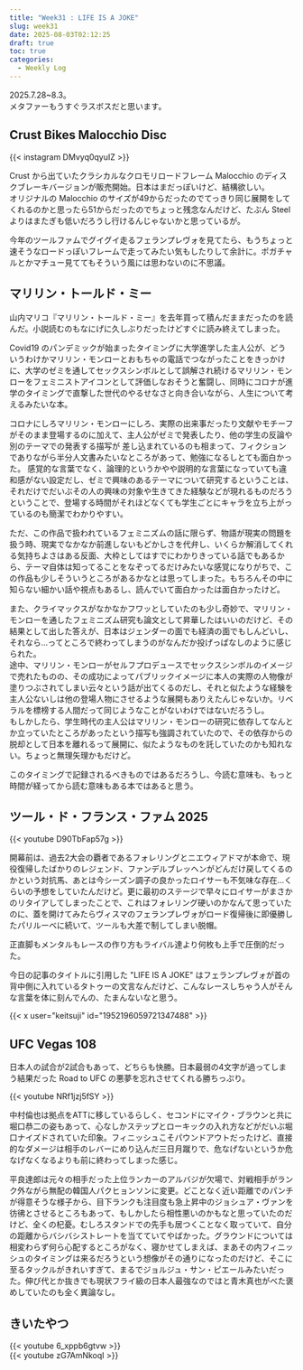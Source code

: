 ```yaml
---
title: "Week31 : LIFE IS A JOKE"
slug: week31
date: 2025-08-03T02:12:25
draft: true
toc: true
categories:
  - Weekly Log
---
```

2025.7.28~8.3。  
メタファーもうすぐラスボスだと思います。

<!--more-->

## Crust Bikes Malocchio Disc

{{< instagram DMvyq0qyuIZ >}}

Crust から出ていたクラシカルなクロモリロードフレーム Malocchio のディスクブレーキバージョンが販売開始。日本はまだっぽいけど、結構欲しい。  
オリジナルの Malocchio のサイズが49からだったのでてっきり同じ展開をしてくれるのかと思ったら51からだったのでちょっと残念なんだけど、たぶん Steel よりはまたぎも低いだろうし行けるんじゃないかと思っているが。

今年のツールファムでグイグイ走るフェランプレヴォを見てたら、もうちょっと速そうなロードっぽいフレームで走ってみたい気もしたりして余計に。ポガチャルとかマチュー見ててもそういう風には思わないのに不思議。

## マリリン・トールド・ミー

山内マリコ『マリリン・トールド・ミー』を去年買って積んだままだったのを読んだ。小説読むのもなにげに久しぶりだったけどすぐに読み終えてしまった。

Covid19 のパンデミックが始まったタイミングに大学進学した主人公が、どういうわけかマリリン・モンローとおもちゃの電話でつながったことをきっかけに、大学のゼミを通してセックスシンボルとして誤解され続けるマリリン・モンローをフェミニストアイコンとして評価しなおそうと奮闘し、同時にコロナが進学のタイミングで直撃した世代のやるせなさと向き合いながら、人生について考えるみたいな本。

コロナにしろマリリン・モンローにしろ、実際の出来事だったり文献やモチーフがそのまま登場するのに加えて、主人公がゼミで発表したり、他の学生の反論や別のテーマでの発表する描写が
差し込まれているのも相まって、フィクションでありながら半分人文書みたいなところがあって、勉強になるしとても面白かった。
感覚的な言葉でなく、論理的というかやや説明的な言葉になっていても違和感がない設定だし、ゼミで興味のあるテーマについて研究するということは、それだけでだいぶその人の興味の対象や生きてきた経験などが現れるものだろうということで、登場する時間がそれほどなくても学生ごとにキャラを立ち上がっているのも簡潔でわかりやすい。

ただ、この作品で扱われているフェミニズムの話に限らず、物語が現実の問題を扱う時、現実でなかなか前進しないもどかしさを代弁し、いくらか解消してくれる気持ちよさはある反面、大枠としてはすでにわかりきっている話でもあるから、テーマ自体は知ってることをなぞってるだけみたいな感覚になりがちで、この作品も少しそういうところがあるかなとは思ってしまった。もちろんその中に知らない細かい話や視点もあるし、読んでいて面白かったは面白かったけど。

また、クライマックスがなかなかフワッとしていたのも少し奇妙で、マリリン・モンローを通したフェミニズム研究も論文として昇華したはいいのだけど、その結果として出した答えが、日本はジェンダーの面でも経済の面でもしんどいし、それなら…ってところで終わってしまうのがなんだか投げっぱなしのように感じられた。  
途中、マリリン・モンローがセルフプロデュースでセックスシンボルのイメージで売れたものの、その成功によってパブリックイメージに本人の実際の人物像が塗りつぶされてしまい云々という話が出てくるのだし、それと似たような経験を主人公ないしは他の登場人物にさせるような展開もありえたんじゃないか。リベラルを標榜する人間だって同じようなことがないわけではないだろうし。  
もしかしたら、学生時代の主人公はマリリン・モンローの研究に依存してなんとか立っていたところがあったという描写も強調されていたので、その依存からの脱却として日本を離れるって展開に、似たようなものを託していたのかも知れない。ちょっと無理矢理かもだけど。

このタイミングで記録されるべきものではあるだろうし、今読む意味も、もっと時間が経ってから読む意味もある本ではあると思う。

## ツール・ド・フランス・ファム 2025

{{< youtube D90TbFap57g >}}

開幕前は、過去2大会の覇者であるフォレリングとニエウィアドマが本命で、現役復帰したばかりのレジェンド、ファンデルブレッヘンがどんだけ戻してくるのかという対抗馬、あとは今シーズン調子の良かったロイサーも不気味な存在…くらいの予想をしていたんだけど。更に最初のステージで早々にロイサーがまさかのリタイアしてしまったことで、これはフォレリング硬いのかなんて思っていたのに、蓋を開けてみたらヴィスマのフェランプレヴォがロード復帰後に即優勝したパリルーベに続いて、ツールも大差で制してしまい脱帽。

正直脚もメンタルもレースの作り方もライバル達より何枚も上手で圧倒的だった。

今日の記事のタイトルに引用した "LIFE IS A JOKE" はフェランプレヴォが首の背中側に入れているタトゥーの文言なんだけど、こんなレースしちゃう人がそんな言葉を体に刻んでんの、たまんないなと思う。

{{< x user="keitsuji" id="1952196059721347488" >}}

## UFC Vegas 108

日本人の試合が2試合もあって、どちらも快勝。日本最弱の4文字が過ってしまう結果だった Road to UFC の悪夢を忘れさせてくれる勝ちっぷり。

{{< youtube NRf1jzj5fSY >}}

中村倫也は拠点をATTに移しているらしく、セコンドにマイク・ブラウンと共に堀口恭二の姿もあって、心なしかステップとローキックの入れ方などがだいぶ堀口ナイズドされていた印象。フィニッシュこそパウンドアウトだったけど、直接的なダメージは相手のレバーにめり込んだ三日月蹴りで、危なげないというか危なげなくなるよりも前に終わってしまった感じ。

平良達郎は元々の相手だった上位ランカーのアルバジが欠場で、対戦相手がランク外ながら無配の韓国人パクヒョンソンに変更。どことなく近い距離でのパンチが得意そうな様子から、目下ランクも注目度も急上昇中のジョシュア・ヴァンを彷彿とさせるところもあって、もしかしたら相性悪いのかもなと思っていたのだけど、全くの杞憂。むしろスタンドでの先手も居つくことなく取っていて、自分の距離からバシバシストレートを当てていてやばかった。グラウンドについては相変わらず何ら心配するところがなく、寝かせてしまえば、まあその内フィニッシュのタイミングは来るだろうという想像がその通りになったのだけど、そこに至るタックルがきれいすぎて、まるでジョルジュ・サン・ピエールみたいだった。伸び代とか抜きでも現状フライ級の日本人最強なのではと青木真也がべた褒めしていたのも全く異論なし。

## きいたやつ

 {{< youtube 6_xppb6gtvw >}}  
 {{< youtube zG7AmNkoqI >}}